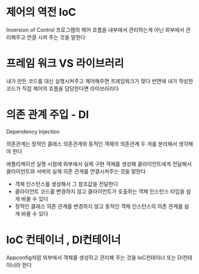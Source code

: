 # 제어의 역전 IoC
Inversion of Control
프로그램의 제어 흐름을 내부에서 관리하는게 아닌 외부에서 관리해주고 연결 시켜 주는 것을 말한다 

# 프레임 워크 VS 라이브러리 
내가 만든 코드를 대신 실행시켜주고 제어해주면 프레임워크가 맞다
반면에 내가 작성한 코드가 직접 제어의 흐름을 담당한다면 라이브러리다

# 의존 관계 주입 - DI
Dependency Injection

의존관계는 정적인 클래스 의존관계와 동적인 객체의 의존관계 두 개를 분리해서 생각해야 한다

애플리케이션 실행 시점에 외부에서 실제 구현 객체를 생성해 클라이언트에게 전달해서 클라이언트와 서버의 실제 의존 관게를 연결시켜주는 것을 말한다 

- 객체 인스턴스를 생성해서 그 참조값을 전달한다
- 클라이언트 코드를 변경하지 않고 클라이언트가 호출하는 객체 인스턴스 타입을 쉽게 바꿀 수 있다
- 정적인 클래스 의존 관계를 변경하지 않고 동적인 객체 인스턴스의 의존 관계를 쉽게 바꿀 수 있다

# IoC 컨테이너 , DI컨테이너
Appconfig처럼 외부에서 객체를 생성하고 관리해 주는 것을 IoC컨테이너 또는 DI컨테이너라 한다

